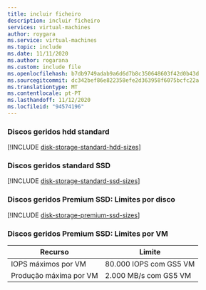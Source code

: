 ```yaml
---
title: incluir ficheiro
description: incluir ficheiro
services: virtual-machines
author: roygara
ms.service: virtual-machines
ms.topic: include
ms.date: 11/11/2020
ms.author: rogarana
ms.custom: include file
ms.openlocfilehash: b7db9749adab9a6d6d7b8c350648603f42d0b43d
ms.sourcegitcommit: dc342bef86e822358efe2d363958f6075bcfc22a
ms.translationtype: MT
ms.contentlocale: pt-PT
ms.lasthandoff: 11/12/2020
ms.locfileid: "94574196"
---
```

### <a name="standard-hdd-managed-disks"></a>Discos geridos hdd standard
[!INCLUDE [disk-storage-standard-hdd-sizes](disk-storage-standard-hdd-sizes.md)]

### <a name="standard-ssd-managed-disks"></a>Discos geridos standard SSD
[!INCLUDE [disk-storage-standard-ssd-sizes](disk-storage-standard-ssd-sizes.md)]

### <a name="premium-ssd-managed-disks-per-disk-limits"></a>Discos geridos Premium SSD: Limites por disco 
[!INCLUDE [disk-storage-premium-ssd-sizes](disk-storage-premium-ssd-sizes.md)]

### <a name="premium-ssd-managed-disks-per-vm-limits"></a>Discos geridos Premium SSD: Limites por VM

| Recurso | Limite |
| --- | --- |
| IOPS máximos por VM |80.000 IOPS com GS5 VM |
| Produção máxima por VM |2.000 MB/s com GS5 VM |
